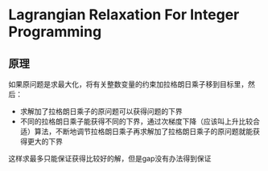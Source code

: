 # Lagrangian Relaxation For Integer Programming
## 原理
如果原问题是求最大化，将有关整数变量的约束加拉格朗日乘子移到目标里，然后：
- 求解加了拉格朗日乘子的原问题可以获得问题的下界
- 不同的拉格朗日乘子能获得不同的下界，通过次梯度下降（应该叫上升比较合适）算法，不断地调节拉格朗日乘子再求解加了拉格朗日乘子的原问题就能获得更大的下界


这样求最多只能保证获得比较好的解，但是gap没有办法得到保证
